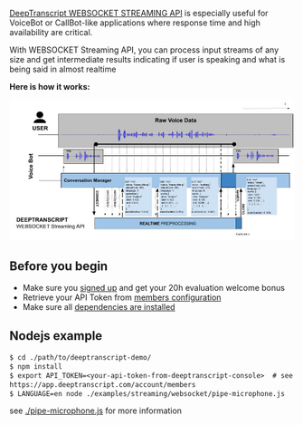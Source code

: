 [DeepTranscript WEBSOCKET STREAMING API](https://app.deeptranscript.com/documentation#operation/transcriptions_ws_stream) is especially useful for VoiceBot or CallBot-like applications where response time and high availability are critical.

With WEBSOCKET Streaming API, you can process input streams of any size and get intermediate results indicating if user is speaking and what is being said in almost realtime

**Here is how it works:**

![Integration workflow](../../../docs/ws-streaming-api-overview.jpg)

## Before you begin
 - Make sure you [signed up](https://app.deeptranscript.com/signup) and get your 20h evaluation welcome bonus
 - Retrieve your API Token from [members configuration](https://app.deeptranscript.com/account/members)
 - Make sure all [dependencies are installed](../../readme.md#setup-debian-or-ubuntu)

## Nodejs example

```shell script
$ cd ./path/to/deeptranscript-demo/
$ npm install
$ export API_TOKEN=<your-api-token-from-deeptranscript-console>  # see https://app.deeptranscript.com/account/members
$ LANGUAGE=en node ./examples/streaming/websocket/pipe-microphone.js
```

see [./pipe-microphone.js](./pipe-microphone.js) for more information
